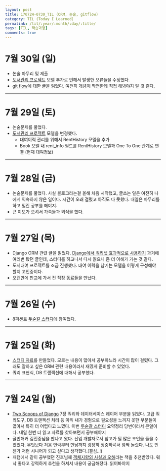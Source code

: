 ```yaml
---
layout: post
title: 170724-0730_TIL (ORM, 논술, gitflow)
category: TIL (Today I Learned)
permalink: /til/:year/:month/:day/:title/
tags: [TIL, 학습과정]
comments: true
---
```


# 7월 30일 (일)
- 논술 마무리 및 제출
- [도서관리 프로젝트](https://github.com/zehye/our-book) 모델 추가로 인해서 발생한 오류들을 수정했다.
- [git flow](http://blog.appkr.kr/learn-n-think/comparing-workflows/#3-gitflow-workflow)에 대한 글을 읽었다. 여전히 개념이 막연한데 직접 해봐야지 알 것 같다.

---

# 7월 29일 (토)
- 논술문제를 풀었다.
- [도서관리 프로젝트](https://github.com/zehye/our-book) 모델을 변경했다.
  - 대여이력 관리를 위해서 RentHistory 모델을 추가
  - Book 모델 내 rent_info 필드를 RentHistory 모델과 One To One 관계로 연결 (현재 대여정보)

---
# 7월 28일 (금)
- 논술문제를 풀었다. 사실 블로그라는걸 올해 처음 시작했고, 글쓰는 일은 여전히 나에게 익숙하지 않은 일이다. 시간이 오래 걸렸고 아직도 다 못했다. 내일은 마무리를 하고 밀린 공부를 해야지.
- 큰 이모가 오셔서 가족들과 외식을 했다.

---
# 7월 27일 (목)
- Django ORM 관련 글을 읽었다. [Django에서 쿼리셋 효과적으로 사용하기](http://raccoonyy.github.io/using-django-querysets-effectively-translate/) 과거에 여러번 봤던 글인데, 스터디를 하고나서 다시 읽으니 좀 더 이해가 가는 것 같다.
- 도서대여 프로젝트를 조금 진행했다. 대여 이력을 남기는 모델을 어떻게 구성해야 할지 고민중이다.
- 오랜만에 판교에 가서 전 직장 동료들을 만났다.

---
# 7월 26일 (수)
- 8퍼센트 [두숟갈 스터디](https://8percent.github.io/2017-06-30/%EC%8A%A4%ED%84%B0%EB%94%94%EC%8B%9C%EC%9E%91/)에 참여했다.

---
# 7월 25일 (화)
- [스터디 자료](https://zehye.github.io/django/2017/07/25/tsd7-django-query-database/)를 만들었다. 모르는 내용이 많아서 공부하느라 시간이 많이 걸렸다. 그래도 잘하고 싶은 ORM 관련 내용이라서 재밌게 준비할 수 있었다.
- 쿼리 표현식, DB 트랜잭션에 대해서 공부했다.

---
# 7월 24일 (월)
- [Two Scoops of Django](https://www.twoscoopspress.com/products/two-scoops-of-django-1-11) 7장 쿼리와 데이터베이스 레이어 부분을 읽었다. 고급 쿼리도구, DB 트랜잭션 처리 등 아직 내가 경험으로 필요성을 느끼지 못한 부분들이 많아서 특히 더 어렵다고 느꼈다. 이번 [두숟갈 스터디](https://8percent.github.io/2017-06-30/%EC%8A%A4%ED%84%B0%EB%94%94%EC%8B%9C%EC%9E%91/) 요약정리 당번이라서 큰일이다. 내일 한번 더 읽고 자료를 찾아보면서 공부해야지
- 골빈해커 김진중님을 만나고 왔다. 신입 개발자로서 참고가 될 많은 조언을 들을 수 있었다. 무엇보다 처음 연락부터 만남까지 굉장히 정중하셔서 깜짝 놀랐다. 나도 언젠가 저런 시니어가 되고 싶다고 생각했다.(결심..!)
- 패캠에서 같이 공부했던 진호님께 [객체지향의 사실과 오해](http://www.kyobobook.co.kr/product/detailViewKor.laf?barcode=9788998139766)라는 책을 추천받았다. 워낙 좋다고 강력하게 추천을 하셔서 내용이 궁금해졌다. 읽어봐야지
